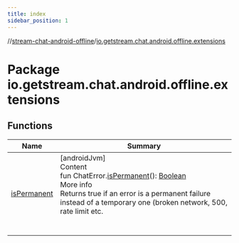 ```yaml
---
title: index
sidebar_position: 1
---
```

//[stream-chat-android-offline](../../index.md)/[io.getstream.chat.android.offline.extensions](index.md)



# Package io.getstream.chat.android.offline.extensions  


## Functions  
  
|  Name |  Summary | 
|---|---|
| <a name="io.getstream.chat.android.offline.extensions//isPermanent/io.getstream.chat.android.client.errors.ChatError#/PointingToDeclaration/"></a>[isPermanent](isPermanent.md)| <a name="io.getstream.chat.android.offline.extensions//isPermanent/io.getstream.chat.android.client.errors.ChatError#/PointingToDeclaration/"></a>[androidJvm]  <br/>Content  <br/>fun ChatError.[isPermanent](isPermanent.md)(): [Boolean](https://kotlinlang.org/api/latest/jvm/stdlib/kotlin/-boolean/index.html)  <br/>More info  <br/>Returns true if an error is a permanent failure instead of a temporary one (broken network, 500, rate limit etc.  <br/><br/><br/>|

